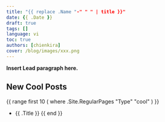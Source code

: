 ```yaml
---
title: "{{ replace .Name "-" " " | title }}"
date: {{ .Date }}
draft: true
tags: []
language: vi
toc: true
authors: [chienkira]
cover: /blog/images/xxx.png
---
```


**Insert Lead paragraph here.**

## New Cool Posts

{{ range first 10 ( where .Site.RegularPages "Type" "cool" ) }}
* {{ .Title }}
{{ end }}
